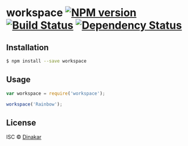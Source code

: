 # workspace [![NPM version][npm-image]][npm-url] [![Build Status][travis-image]][travis-url] [![Dependency Status][daviddm-image]][daviddm-url]
> 

## Installation

```sh
$ npm install --save workspace
```

## Usage

```js
var workspace = require('workspace');

workspace('Rainbow');
```
## License

ISC © [Dinakar]()


[npm-image]: https://badge.fury.io/js/workspace.svg
[npm-url]: https://npmjs.org/package/workspace
[travis-image]: https://travis-ci.org//workspace.svg?branch=master
[travis-url]: https://travis-ci.org//workspace
[daviddm-image]: https://david-dm.org//workspace.svg?theme=shields.io
[daviddm-url]: https://david-dm.org//workspace
